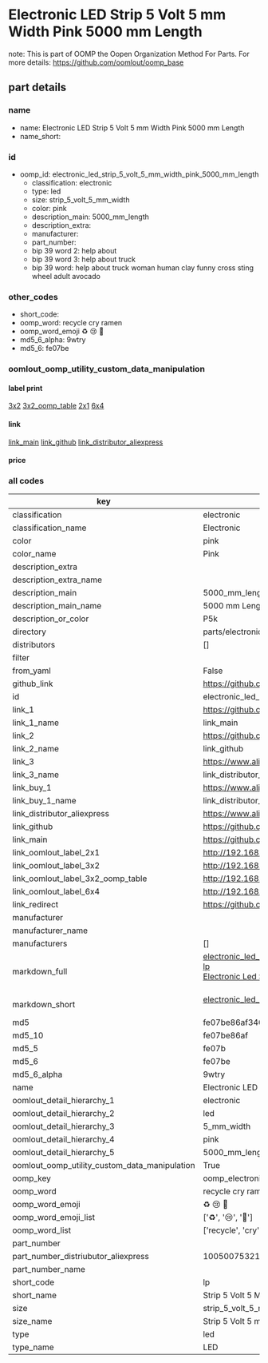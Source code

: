 # Electronic LED Strip 5 Volt 5 mm Width Pink 5000 mm Length  

note: This is part of OOMP the Oopen Organization Method For Parts. For more details: https://github.com/oomlout/oomp_base

##  part details
  







### name
* name: Electronic LED Strip 5 Volt 5 mm Width Pink 5000 mm Length
* name_short: 
### id
* oomp_id: electronic_led_strip_5_volt_5_mm_width_pink_5000_mm_length
  * classification: electronic
  * type: led
  * size: strip_5_volt_5_mm_width
  * color: pink
  * description_main: 5000_mm_length
  * description_extra: 
  * manufacturer: 
  * part_number: 
  * bip 39 word 2: help about
  * bip 39 word 3: help about truck
  * bip 39 word: help about truck woman human clay funny cross sting wheel adult avocado

### other_codes
* short_code: 
* oomp_word: recycle cry ramen
* oomp_word_emoji :recycle: :cry: :ramen:
* md5_6_alpha: 9wtry
* md5_6: fe07be






### oomlout_oomp_utility_custom_data_manipulation
#### label print
[3x2](http://192.168.1.245:1112/?label=oomp%209wtry)
[3x2_oomp_table](http://192.168.1.108:1112/?label=oomp%209wtry)
[2x1](http://192.168.1.242:1112/?label=oomp%209wtry)
[6x4](http://192.168.1.55:1112/?label=oomp%209wtry)    

#### link

[link_main](https://github.com/oomlout/oomlout_oomp_version_1_messy/tree/main/parts/electronic_led_strip_5_volt_5_mm_width_pink_5000_mm_length) [link_github](https://github.com/oomlout/oomlout_oomp_version_1_messy/tree/main/parts/electronic_led_strip_5_volt_5_mm_width_pink_5000_mm_length) [link_distributor_aliexpress](https://www.aliexpress.com/item/1005007532172895.html)                            

#### price







### all codes 
| key | value |  
| --- | --- |  
| classification | electronic |  
| classification_name | Electronic |  
| color | pink |  
| color_name | Pink |  
| description_extra |  |  
| description_extra_name |  |  
| description_main | 5000_mm_length |  
| description_main_name | 5000 mm Length |  
| description_or_color | P5k |  
| directory | parts/electronic_led_strip_5_volt_5_mm_width_pink_5000_mm_length |  
| distributors | [] |  
| filter |  |  
| from_yaml | False |  
| github_link | https://github.com/oomlout/oomlout_oomp_part_src/tree/main/parts/electronic_led_strip_5_volt_5_mm_width_pink_5000_mm_length |  
| id | electronic_led_strip_5_volt_5_mm_width_pink_5000_mm_length |  
| link_1 | https://github.com/oomlout/oomlout_oomp_version_1_messy/tree/main/parts/electronic_led_strip_5_volt_5_mm_width_pink_5000_mm_length |  
| link_1_name | link_main |  
| link_2 | https://github.com/oomlout/oomlout_oomp_version_1_messy/tree/main/parts/electronic_led_strip_5_volt_5_mm_width_pink_5000_mm_length |  
| link_2_name | link_github |  
| link_3 | https://www.aliexpress.com/item/1005007532172895.html |  
| link_3_name | link_distributor_aliexpress |  
| link_buy_1 | https://www.aliexpress.com/item/1005007532172895.html |  
| link_buy_1_name | link_distributor_aliexpress |  
| link_distributor_aliexpress | https://www.aliexpress.com/item/1005007532172895.html |  
| link_github | https://github.com/oomlout/oomlout_oomp_version_1_messy/tree/main/parts/electronic_led_strip_5_volt_5_mm_width_pink_5000_mm_length |  
| link_main | https://github.com/oomlout/oomlout_oomp_version_1_messy/tree/main/parts/electronic_led_strip_5_volt_5_mm_width_pink_5000_mm_length |  
| link_oomlout_label_2x1 | http://192.168.1.242:1112/?label=oomp%209wtry |  
| link_oomlout_label_3x2 | http://192.168.1.245:1112/?label=oomp%209wtry |  
| link_oomlout_label_3x2_oomp_table | http://192.168.1.108:1112/?label=oomp%209wtry |  
| link_oomlout_label_6x4 | http://192.168.1.55:1112/?label=oomp%209wtry |  
| link_redirect | https://github.com/oomlout/oomlout_oomp_version_1_messy/tree/main/parts/electronic_led_strip_5_volt_5_mm_width_pink_5000_mm_length |  
| manufacturer |  |  
| manufacturer_name |  |  
| manufacturers | [] |  
| markdown_full | [electronic_led_strip_5_volt_5_mm_width_pink_5000_mm_length](none)<br>[lp](none)<br>[Electronic Led Strip 5 Volt 5 Mm Width Pink 5000 Mm Length](none)<br><br> |  
| markdown_short | [electronic_led_strip_5_volt_5_mm_width_pink_5000_mm_length](none)<br><br> |  
| md5 | fe07be86af340bc4a8b76fcfd2401b58 |  
| md5_10 | fe07be86af |  
| md5_5 | fe07b |  
| md5_6 | fe07be |  
| md5_6_alpha | 9wtry |  
| name | Electronic LED Strip 5 Volt 5 mm Width Pink 5000 mm Length |  
| oomlout_detail_hierarchy_1 | electronic |  
| oomlout_detail_hierarchy_2 | led |  
| oomlout_detail_hierarchy_3 | 5_mm_width |  
| oomlout_detail_hierarchy_4 | pink |  
| oomlout_detail_hierarchy_5 | 5000_mm_length |  
| oomlout_oomp_utility_custom_data_manipulation | True |  
| oomp_key | oomp_electronic_led_strip_5_volt_5_mm_width_pink_5000_mm_length |  
| oomp_word | recycle cry ramen |  
| oomp_word_emoji | :recycle: :cry: :ramen: |  
| oomp_word_emoji_list | [':recycle:', ':cry:', ':ramen:'] |  
| oomp_word_list | ['recycle', 'cry', 'ramen'] |  
| part_number |  |  
| part_number_distriubutor_aliexpress | 1005007532172895 |  
| part_number_name |  |  
| short_code | lp |  
| short_name | Strip 5 Volt 5 Mm Width Pink5000 Mm Length Led |  
| size | strip_5_volt_5_mm_width |  
| size_name | Strip 5 Volt 5 mm Width |  
| type | led |  
| type_name | LED |  
